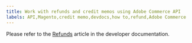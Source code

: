 ```yaml
---
title: Work with refunds and credit memos using Adobe Commerce API
labels: API,Magento,credit memo,devdocs,how to,refund,Adobe Commerce
---
```


Please refer to the [Refunds](https://devdocs.magento.com/guides/v2.4/rest/modules/sales/refunds.html) article in the developer documentation.
